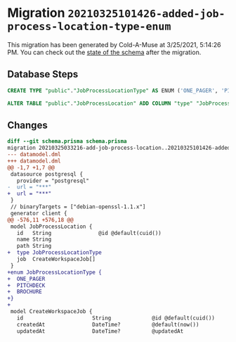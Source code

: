 # Migration `20210325101426-added-job-process-location-type-enum`

This migration has been generated by Cold-A-Muse at 3/25/2021, 5:14:26 PM.
You can check out the [state of the schema](./schema.prisma) after the migration.

## Database Steps

```sql
CREATE TYPE "public"."JobProcessLocationType" AS ENUM ('ONE_PAGER', 'PITCHDECK', 'BROCHURE')

ALTER TABLE "public"."JobProcessLocation" ADD COLUMN "type" "JobProcessLocationType"  NOT NULL 
```

## Changes

```diff
diff --git schema.prisma schema.prisma
migration 20210325033216-add-job-process-location..20210325101426-added-job-process-location-type-enum
--- datamodel.dml
+++ datamodel.dml
@@ -1,7 +1,7 @@
 datasource postgresql {
   provider = "postgresql"
-  url = "***"
+  url = "***"
 }
 // binaryTargets = ["debian-openssl-1.1.x"]
 generator client {
@@ -576,11 +576,18 @@
 model JobProcessLocation {
   id   String               @id @default(cuid())
   name String
   path String
+  type JobProcessLocationType
   job  CreateWorkspaceJob[]
 }
+enum JobProcessLocationType {
+  ONE_PAGER
+  PITCHDECK
+  BROCHURE
+}
+
 model CreateWorkspaceJob {
   id                      String             @id @default(cuid())
   createdAt               DateTime?          @default(now())
   updatedAt               DateTime?          @updatedAt
```


